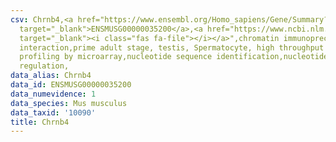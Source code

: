 ```yaml
---
csv: Chrnb4,<a href="https://www.ensembl.org/Homo_sapiens/Gene/Summary?db=core;g=ENSMUSG00000035200"
  target="_blank">ENSMUSG00000035200</a>,<a href="https://www.ncbi.nlm.nih.gov/pubmed/23834426"
  target="_blank"><i class="fas fa-file"></i></a>",chromatin immunoprecipitation assay,direct
  interaction,prime adult stage, testis, Spermatocyte, high throughput transcription
  profiling by microarray,nucleotide sequence identification,nucleotide sequence identification,transcriptional
  regulation,
data_alias: Chrnb4
data_id: ENSMUSG00000035200
data_numevidence: 1
data_species: Mus musculus
data_taxid: '10090'
title: Chrnb4
---
```

